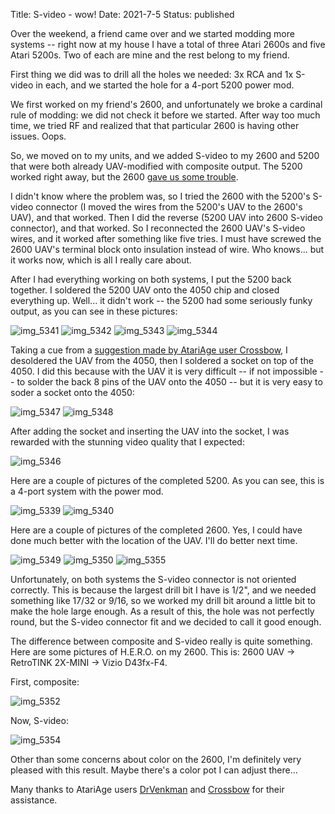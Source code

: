 Title: S-video - wow!
Date: 2021-7-5
Status: published

Over the weekend, a friend came over and we started modding more systems --
right now at my house I have a total of three Atari 2600s and five Atari 5200s.
Two of each are mine and the rest belong to my friend.

First thing we did was to drill all the holes we needed: 3x RCA and 1x S-video in
each, and we started the hole for a 4-port 5200 power mod.

We first worked on my friend's 2600, and unfortunately we broke a cardinal rule
of modding: we did not check it before we started.  After way too much time, we
tried RF and realized that that particular 2600 is having other issues.  Oops.

So, we moved on to my units, and we added S-video to my 2600 and 5200 that were
both already UAV-modified with composite output.  The 5200 worked right away,
but the 2600 [gave us some trouble](https://atariage.com/forums/topic/322495-uav-s-video-troubleshooting/).

I didn't know where the problem was, so I tried the 2600 with the 5200's S-video
connector (I moved the wires from the 5200's UAV to the 2600's UAV), and that worked.
Then I did the reverse (5200 UAV into 2600 S-video connector), and that worked. So
I reconnected the 2600 UAV's S-video wires, and it worked after something like  five
tries.  I must have screwed the 2600 UAV's terminal block onto insulation instead
of wire.  Who knows... but it works now, which is all I really care about.

After I had everything working on both systems, I put the 5200 back together.  I soldered the
5200 UAV onto the 4050 chip and closed everything up.  Well... it didn't work -- the
5200 had some seriously funky output, as you can see in these pictures:

![img_5341](/images/s-video/IMG_5341.jpg)
![img_5342](/images/s-video/IMG_5342.jpg)
![img_5343](/images/s-video/IMG_5343.jpg)
![img_5344](/images/s-video/IMG_5344.jpg)

Taking a cue from a [suggestion made by AtariAge user Crossbow](https://atariage.com/forums/topic/322543-uav-mod-help/?do=findComment&comment=4857586), I desoldered the UAV from
the 4050, then I soldered a socket on top of the 4050.  I did this because with the UAV
it is very difficult -- if not impossible -- to solder the back 8 pins of the UAV onto the
4050 -- but it is very easy to soder a socket onto the 4050:

![img_5347](/images/s-video/IMG_5347.jpg)
![img_5348](/images/s-video/IMG_5348.jpg)

After adding the socket and inserting the UAV into the socket, I was rewarded with the stunning video
quality that I expected:

![img_5346](/images/s-video/IMG_5346.jpg)

Here are a couple of pictures of the completed 5200.  As you can see, this is a 4-port system with the power mod.

![img_5339](/images/s-video/IMG_5339.jpg)
![img_5340](/images/s-video/IMG_5340.jpg)

Here are a couple of pictures of the completed 2600. Yes, I could have done much better with the location of
the UAV. I'll do better next time.

![img_5349](/images/s-video/IMG_5349.jpg)
![img_5350](/images/s-video/IMG_5350.jpg)
![img_5355](/images/s-video/IMG_5355.jpg)

Unfortunately, on both systems the S-video connector is not oriented correctly. This is because the largest drill
bit I have is 1/2", and we needed something like 17/32 or 9/16, so we worked my drill bit around a little bit to 
make the hole large enough. As a result of this, the hole was not perfectly round, but the S-video connector fit and
we decided to call it good enough.

The difference between composite and S-video really is quite something.  Here are some
pictures of H.E.R.O. on my 2600.  This is: 2600 UAV -> RetroTINK 2X-MINI -> Vizio D43fx-F4.

First, composite:

![img_5352](/images/s-video/IMG_5352.jpg)

Now, S-video:

![img_5354](/images/s-video/IMG_5354.jpg)

Other than some concerns about color on the 2600, I'm definitely very pleased with this result.  Maybe there's a color
pot I can adjust there...

Many thanks to AtariAge users [DrVenkman](https://atariage.com/forums/profile/30400-drvenkman/) and [Crossbow](https://atariage.com/forums/profile/6-crossbow/) for their assistance.
